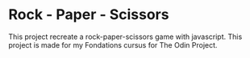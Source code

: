 # Rock - Paper - Scissors

This project recreate a rock-paper-scissors game with javascript.
This project is made for my Fondations cursus for The Odin Project.
